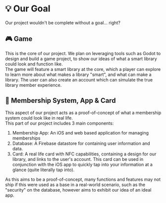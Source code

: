 # 💡 Our Goal
Our project wouldn't be complete without a goal... right?

## 🎮 Game
This is the core of our project. We plan on leveraging tools such as Godot to design and build a game project, to show our ideas of what a smart library could look and function like. <br>
The game will feature a smart library at the core, which a player can explore to learn more about what makes a library "smart", and what can make a library. The user can also create an account which can simulate the true library member experience.

## 📱 Membership System, App & Card
This aspect of our project acts as a proof-of-concept of what a membership system could look like in real life. <br>
This part of our project includes 3 main components: <br>
1. Membership App: An iOS and web based application for managing memberships <br>
2. Database: A Firebase datastore for containing user information and data. <br>
3. Card: A real life card with NFC capabilities, containing a design for our library, and links to the user's account. This card can be used in conjunction with the iOS app to quickly tap into your information at a glance (quite literally tap into). <br>

As this aims to be a proof-of-concept, many functions and features may not ship if this were used as a base in a real-world scenario, such as the "security" on the database, however aims to exhibit our idea of an ideal app.